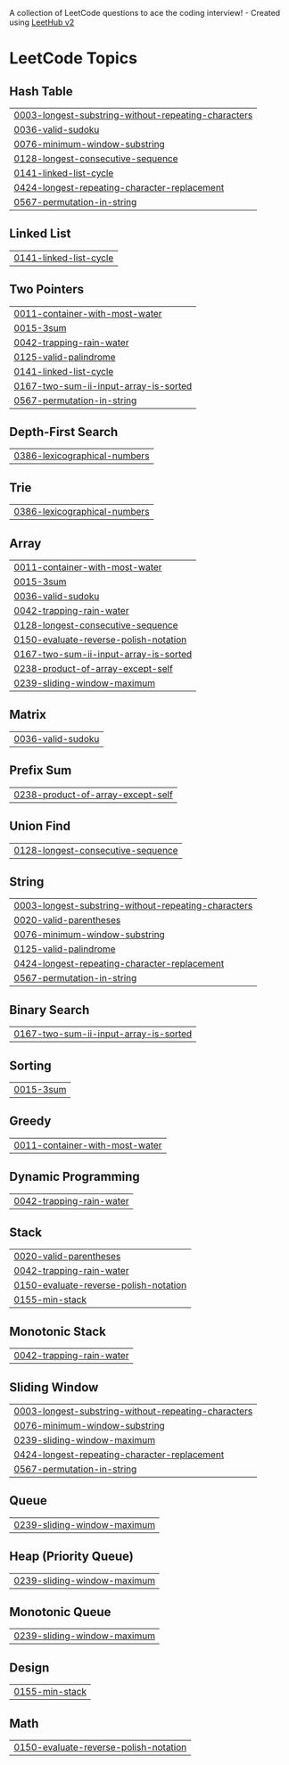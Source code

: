 A collection of LeetCode questions to ace the coding interview! - Created using [LeetHub v2](https://github.com/arunbhardwaj/LeetHub-2.0)
<!---LeetCode Topics Start-->
# LeetCode Topics
## Hash Table
|  |
| ------- |
| [0003-longest-substring-without-repeating-characters](https://github.com/Pranay0205/LeetCode/tree/master/0003-longest-substring-without-repeating-characters) |
| [0036-valid-sudoku](https://github.com/Pranay0205/LeetCode/tree/master/0036-valid-sudoku) |
| [0076-minimum-window-substring](https://github.com/Pranay0205/LeetCode/tree/master/0076-minimum-window-substring) |
| [0128-longest-consecutive-sequence](https://github.com/Pranay0205/LeetCode/tree/master/0128-longest-consecutive-sequence) |
| [0141-linked-list-cycle](https://github.com/Pranay0205/LeetCode/tree/master/0141-linked-list-cycle) |
| [0424-longest-repeating-character-replacement](https://github.com/Pranay0205/LeetCode/tree/master/0424-longest-repeating-character-replacement) |
| [0567-permutation-in-string](https://github.com/Pranay0205/LeetCode/tree/master/0567-permutation-in-string) |
## Linked List
|  |
| ------- |
| [0141-linked-list-cycle](https://github.com/Pranay0205/LeetCode/tree/master/0141-linked-list-cycle) |
## Two Pointers
|  |
| ------- |
| [0011-container-with-most-water](https://github.com/Pranay0205/LeetCode/tree/master/0011-container-with-most-water) |
| [0015-3sum](https://github.com/Pranay0205/LeetCode/tree/master/0015-3sum) |
| [0042-trapping-rain-water](https://github.com/Pranay0205/LeetCode/tree/master/0042-trapping-rain-water) |
| [0125-valid-palindrome](https://github.com/Pranay0205/LeetCode/tree/master/0125-valid-palindrome) |
| [0141-linked-list-cycle](https://github.com/Pranay0205/LeetCode/tree/master/0141-linked-list-cycle) |
| [0167-two-sum-ii-input-array-is-sorted](https://github.com/Pranay0205/LeetCode/tree/master/0167-two-sum-ii-input-array-is-sorted) |
| [0567-permutation-in-string](https://github.com/Pranay0205/LeetCode/tree/master/0567-permutation-in-string) |
## Depth-First Search
|  |
| ------- |
| [0386-lexicographical-numbers](https://github.com/Pranay0205/LeetCode/tree/master/0386-lexicographical-numbers) |
## Trie
|  |
| ------- |
| [0386-lexicographical-numbers](https://github.com/Pranay0205/LeetCode/tree/master/0386-lexicographical-numbers) |
## Array
|  |
| ------- |
| [0011-container-with-most-water](https://github.com/Pranay0205/LeetCode/tree/master/0011-container-with-most-water) |
| [0015-3sum](https://github.com/Pranay0205/LeetCode/tree/master/0015-3sum) |
| [0036-valid-sudoku](https://github.com/Pranay0205/LeetCode/tree/master/0036-valid-sudoku) |
| [0042-trapping-rain-water](https://github.com/Pranay0205/LeetCode/tree/master/0042-trapping-rain-water) |
| [0128-longest-consecutive-sequence](https://github.com/Pranay0205/LeetCode/tree/master/0128-longest-consecutive-sequence) |
| [0150-evaluate-reverse-polish-notation](https://github.com/Pranay0205/LeetCode/tree/master/0150-evaluate-reverse-polish-notation) |
| [0167-two-sum-ii-input-array-is-sorted](https://github.com/Pranay0205/LeetCode/tree/master/0167-two-sum-ii-input-array-is-sorted) |
| [0238-product-of-array-except-self](https://github.com/Pranay0205/LeetCode/tree/master/0238-product-of-array-except-self) |
| [0239-sliding-window-maximum](https://github.com/Pranay0205/LeetCode/tree/master/0239-sliding-window-maximum) |
## Matrix
|  |
| ------- |
| [0036-valid-sudoku](https://github.com/Pranay0205/LeetCode/tree/master/0036-valid-sudoku) |
## Prefix Sum
|  |
| ------- |
| [0238-product-of-array-except-self](https://github.com/Pranay0205/LeetCode/tree/master/0238-product-of-array-except-self) |
## Union Find
|  |
| ------- |
| [0128-longest-consecutive-sequence](https://github.com/Pranay0205/LeetCode/tree/master/0128-longest-consecutive-sequence) |
## String
|  |
| ------- |
| [0003-longest-substring-without-repeating-characters](https://github.com/Pranay0205/LeetCode/tree/master/0003-longest-substring-without-repeating-characters) |
| [0020-valid-parentheses](https://github.com/Pranay0205/LeetCode/tree/master/0020-valid-parentheses) |
| [0076-minimum-window-substring](https://github.com/Pranay0205/LeetCode/tree/master/0076-minimum-window-substring) |
| [0125-valid-palindrome](https://github.com/Pranay0205/LeetCode/tree/master/0125-valid-palindrome) |
| [0424-longest-repeating-character-replacement](https://github.com/Pranay0205/LeetCode/tree/master/0424-longest-repeating-character-replacement) |
| [0567-permutation-in-string](https://github.com/Pranay0205/LeetCode/tree/master/0567-permutation-in-string) |
## Binary Search
|  |
| ------- |
| [0167-two-sum-ii-input-array-is-sorted](https://github.com/Pranay0205/LeetCode/tree/master/0167-two-sum-ii-input-array-is-sorted) |
## Sorting
|  |
| ------- |
| [0015-3sum](https://github.com/Pranay0205/LeetCode/tree/master/0015-3sum) |
## Greedy
|  |
| ------- |
| [0011-container-with-most-water](https://github.com/Pranay0205/LeetCode/tree/master/0011-container-with-most-water) |
## Dynamic Programming
|  |
| ------- |
| [0042-trapping-rain-water](https://github.com/Pranay0205/LeetCode/tree/master/0042-trapping-rain-water) |
## Stack
|  |
| ------- |
| [0020-valid-parentheses](https://github.com/Pranay0205/LeetCode/tree/master/0020-valid-parentheses) |
| [0042-trapping-rain-water](https://github.com/Pranay0205/LeetCode/tree/master/0042-trapping-rain-water) |
| [0150-evaluate-reverse-polish-notation](https://github.com/Pranay0205/LeetCode/tree/master/0150-evaluate-reverse-polish-notation) |
| [0155-min-stack](https://github.com/Pranay0205/LeetCode/tree/master/0155-min-stack) |
## Monotonic Stack
|  |
| ------- |
| [0042-trapping-rain-water](https://github.com/Pranay0205/LeetCode/tree/master/0042-trapping-rain-water) |
## Sliding Window
|  |
| ------- |
| [0003-longest-substring-without-repeating-characters](https://github.com/Pranay0205/LeetCode/tree/master/0003-longest-substring-without-repeating-characters) |
| [0076-minimum-window-substring](https://github.com/Pranay0205/LeetCode/tree/master/0076-minimum-window-substring) |
| [0239-sliding-window-maximum](https://github.com/Pranay0205/LeetCode/tree/master/0239-sliding-window-maximum) |
| [0424-longest-repeating-character-replacement](https://github.com/Pranay0205/LeetCode/tree/master/0424-longest-repeating-character-replacement) |
| [0567-permutation-in-string](https://github.com/Pranay0205/LeetCode/tree/master/0567-permutation-in-string) |
## Queue
|  |
| ------- |
| [0239-sliding-window-maximum](https://github.com/Pranay0205/LeetCode/tree/master/0239-sliding-window-maximum) |
## Heap (Priority Queue)
|  |
| ------- |
| [0239-sliding-window-maximum](https://github.com/Pranay0205/LeetCode/tree/master/0239-sliding-window-maximum) |
## Monotonic Queue
|  |
| ------- |
| [0239-sliding-window-maximum](https://github.com/Pranay0205/LeetCode/tree/master/0239-sliding-window-maximum) |
## Design
|  |
| ------- |
| [0155-min-stack](https://github.com/Pranay0205/LeetCode/tree/master/0155-min-stack) |
## Math
|  |
| ------- |
| [0150-evaluate-reverse-polish-notation](https://github.com/Pranay0205/LeetCode/tree/master/0150-evaluate-reverse-polish-notation) |
<!---LeetCode Topics End-->